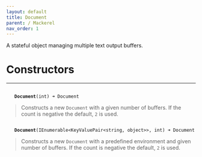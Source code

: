 ```yaml
---
layout: default
title: Document
parent: / Mackerel
nav_order: 1
---
```


A stateful object managing multiple text output buffers.

# Constructors

---

<code class="stratagyn-method-signature">
   <b class="stratagyn-method-name">Document</b>(int) &#10140; Document
</code>

> Constructs a new `Document` with a given number of buffers. If the count is negative
> the default, `2` is used.

<code class="stratagyn-method-signature">
   <b class="stratagyn-method-name">Document</b>(IEnumerable&lt;KeyValuePair&lt;string, object&gt;&gt;, int) &#10140; Document
</code>

> Constructs a new `Document` with a predefined environment and given number of buffers. 
> If the count is negative the default, `2` is used.